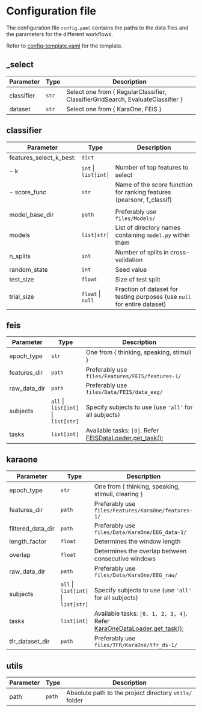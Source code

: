 # Configuration file

The configuration file `config.yaml` contains the paths to the data files and the parameters for the different workflows.

Refer to [config-template.yaml](https://github.com/AshrithSagar/EEG-Imagined-speech-recognition/blob/main/config-template.yaml) for the template.

## _select

| Parameter  | Type  | Description                                                                     |
| ---------- | ----- | ------------------------------------------------------------------------------- |
| classifier | `str` | Select one from { RegularClassifier, ClassifierGridSearch, EvaluateClassifier } |
| dataset    | `str` | Select one from { KaraOne, FEIS }                                               |

## classifier

| Parameter               | Type                      | Description                                                              |
| ----------------------- | ------------------------- | ------------------------------------------------------------------------ |
| features_select_k_best: | `dict`                    |                                                                          |
| - k                     | `int` \| <br> `list[int]` | Number of top features to select                                         |
| - score_func            | `str`                     | Name of the score function for ranking features (pearsonr, f_classif)    |
|                         |                           |                                                                          |
| model_base_dir          | `path`                    | Preferably use `files/Models/`                                           |
| models                  | `list[str]`               | List of directory names containing `model.py` within them                |
| n_splits                | `int`                     | Number of splits in cross-validation                                     |
| random_state            | `int`                     | Seed value                                                               |
| test_size               | `float`                   | Size of test split                                                       |
| trial_size              | `float` \| <br> `null`    | Fraction of dataset for testing purposes (use `null` for entire dataset) |

## feis

| Parameter    | Type                                          | Description                                                                                                                                              |
| ------------ | --------------------------------------------- | -------------------------------------------------------------------------------------------------------------------------------------------------------- |
| epoch_type   | `str`                                         | One from { thinking, speaking, stimuli }                                                                                                                 |
| features_dir | `path`                                        | Preferably use `files/Features/FEIS/features-1/`                                                                                                         |
| raw_data_dir | `path`                                        | Preferably use `files/Data/FEIS/data_eeg/`                                                                                                               |
| subjects     | `all` \| <br> `list[int]` \| <br> `list[str]` | Specify subjects to use (use `'all'` for all subjects)                                                                                                   |
| tasks        | `list[int]`                                   | Available tasks: `[0]`. Refer [FEISDataLoader.get_task()](https://github.com/AshrithSagar/EEG-Imagined-speech-recognition/blob/main/utils/feis.py#L356); |

## karaone

| Parameter         | Type                                          | Description                                                                                                                                                                |
| ----------------- | --------------------------------------------- | -------------------------------------------------------------------------------------------------------------------------------------------------------------------------- |
| epoch_type        | `str`                                         | One from { thinking, speaking, stimuli, clearing }                                                                                                                         |
| features_dir      | `path`                                        | Preferably use `files/Features/KaraOne/features-1/`                                                                                                                        |
| filtered_data_dir | `path`                                        | Preferably use `files/Data/KaraOne/EEG_data-1/`                                                                                                                            |
| length_factor     | `float`                                       | Determines the window length                                                                                                                                               |
| overlap           | `float`                                       | Determines the overlap between consecutive windows                                                                                                                         |
| raw_data_dir      | `path`                                        | Preferably use `files/Data/KaraOne/EEG_raw/`                                                                                                                               |
| subjects          | `all` \| <br> `list[int]` \| <br> `list[str]` | Specify subjects to use (use `'all'` for all subjects)                                                                                                                     |
| tasks             | `list[int]`                                   | Available tasks: `[0, 1, 2, 3, 4]`. Refer [KaraOneDataLoader.get_task()](https://github.com/AshrithSagar/EEG-Imagined-speech-recognition/blob/main/utils/karaone.py#L885); |
| tfr_dataset_dir   | `path`                                        | Preferably use `files/TFR/KaraOne/tfr_ds-1/`                                                                                                                               |

## utils

| Parameter | Type   | Description                                            |
| --------- | ------ | ------------------------------------------------------ |
| path      | `path` | Absolute path to the project directory `utils/` folder |

